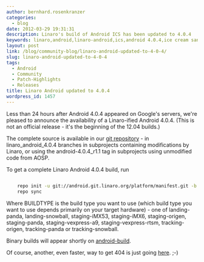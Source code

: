 ```yaml
---
author: bernhard.rosenkranzer
categories:
  - blog
date: 2012-03-29 19:31:31
description: Linaro's build of Android ICS has been updated to 4.0.4
keywords: linaro,android,linaro-android,ics,android 4.0.4,ice cream sandwich,4.0.4,update,source
layout: post
link: /blog/community-blog/linaro-android-updated-to-4-0-4/
slug: linaro-android-updated-to-4-0-4
tags:
  - Android
  - Community
  - Patch-Highlights
  - Releases
title: Linaro Android updated to 4.0.4
wordpress_id: 1457
---
```


Less than 24 hours after Android 4.0.4 appeared on Google's servers, we're pleased to announce the availability of a Linaro-ified Android 4.0.4. (This is not an official release - it's the beginning of the 12.04 builds.)

The complete source is available in our [git repository](http://android.git.linaro.org/gitweb) - in linaro_android_4.0.4 branches in subprojects containing modifications by Linaro, or using the android-4.0.4_r1.1 tag in subprojects using unmodified code from AOSP.

To get a complete Linaro Android 4.0.4 build, run

```bash

    repo init -u git://android.git.linaro.org/platform/manifest.git -b linaro_android_4.0.4 -m BUILDTYPE.xml
    repo sync

```

Where BUILDTYPE is the build type you want to use (which build type you want to use depends primarily on your target hardware) - one of landing-panda, landing-snowball, staging-iMX53, staging-iMX6, staging-origen, staging-panda, staging-vexpress-a9, staging-vexpress-rtsm, tracking-origen, tracking-panda or tracking-snowball.

Binary builds will appear shortly on [android-build](https://releases.linaro.org/).

Of course, another, even faster, way to get 404 is just going [here](https://releases.linaro.org/). ;-)
